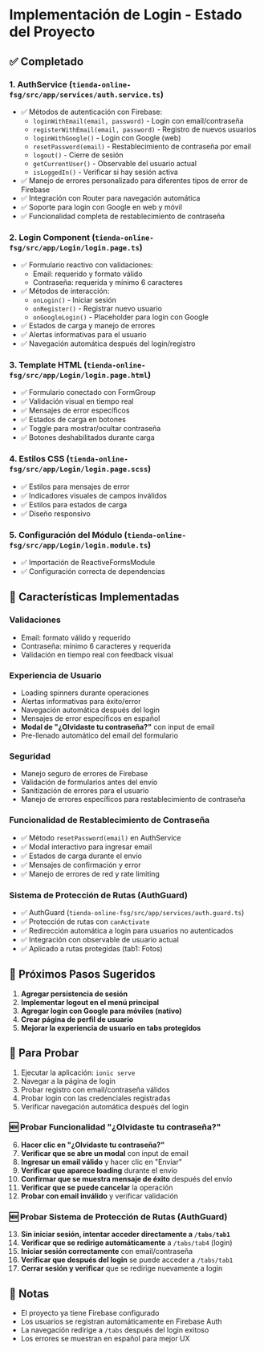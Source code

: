 # Implementación de Login - Estado del Proyecto

## ✅ Completado

### 1. AuthService (`tienda-online-fsg/src/app/services/auth.service.ts`)
- ✅ Métodos de autenticación con Firebase:
  - `loginWithEmail(email, password)` - Login con email/contraseña
  - `registerWithEmail(email, password)` - Registro de nuevos usuarios
  - `loginWithGoogle()` - Login con Google (web)
  - `resetPassword(email)` - Restablecimiento de contraseña por email
  - `logout()` - Cierre de sesión
  - `getCurrentUser()` - Observable del usuario actual
  - `isLoggedIn()` - Verificar si hay sesión activa
- ✅ Manejo de errores personalizado para diferentes tipos de error de Firebase
- ✅ Integración con Router para navegación automática
- ✅ Soporte para login con Google en web y móvil
- ✅ Funcionalidad completa de restablecimiento de contraseña

### 2. Login Component (`tienda-online-fsg/src/app/Login/login.page.ts`)
- ✅ Formulario reactivo con validaciones:
  - Email: requerido y formato válido
  - Contraseña: requerida y mínimo 6 caracteres
- ✅ Métodos de interacción:
  - `onLogin()` - Iniciar sesión
  - `onRegister()` - Registrar nuevo usuario
  - `onGoogleLogin()` - Placeholder para login con Google
- ✅ Estados de carga y manejo de errores
- ✅ Alertas informativas para el usuario
- ✅ Navegación automática después del login/registro

### 3. Template HTML (`tienda-online-fsg/src/app/Login/login.page.html`)
- ✅ Formulario conectado con FormGroup
- ✅ Validación visual en tiempo real
- ✅ Mensajes de error específicos
- ✅ Estados de carga en botones
- ✅ Toggle para mostrar/ocultar contraseña
- ✅ Botones deshabilitados durante carga

### 4. Estilos CSS (`tienda-online-fsg/src/app/Login/login.page.scss`)
- ✅ Estilos para mensajes de error
- ✅ Indicadores visuales de campos inválidos
- ✅ Estilos para estados de carga
- ✅ Diseño responsivo

### 5. Configuración del Módulo (`tienda-online-fsg/src/app/Login/login.module.ts`)
- ✅ Importación de ReactiveFormsModule
- ✅ Configuración correcta de dependencias

## 🔧 Características Implementadas

### Validaciones
- Email: formato válido y requerido
- Contraseña: mínimo 6 caracteres y requerida
- Validación en tiempo real con feedback visual

### Experiencia de Usuario
- Loading spinners durante operaciones
- Alertas informativas para éxito/error
- Navegación automática después del login
- Mensajes de error específicos en español
- **Modal de "¿Olvidaste tu contraseña?"** con input de email
- Pre-llenado automático del email del formulario

### Seguridad
- Manejo seguro de errores de Firebase
- Validación de formularios antes del envío
- Sanitización de errores para el usuario
- Manejo de errores específicos para restablecimiento de contraseña

### Funcionalidad de Restablecimiento de Contraseña
- ✅ Método `resetPassword(email)` en AuthService
- ✅ Modal interactivo para ingresar email
- ✅ Estados de carga durante el envío
- ✅ Mensajes de confirmación y error
- ✅ Manejo de errores de red y rate limiting

### Sistema de Protección de Rutas (AuthGuard)
- ✅ AuthGuard (`tienda-online-fsg/src/app/services/auth.guard.ts`)
- ✅ Protección de rutas con `canActivate`
- ✅ Redirección automática a login para usuarios no autenticados
- ✅ Integración con observable de usuario actual
- ✅ Aplicado a rutas protegidas (tab1: Fotos)

## 🚀 Próximos Pasos Sugeridos

1. **Agregar persistencia de sesión**
2. **Implementar logout en el menú principal**
3. **Agregar login con Google para móviles (nativo)**
4. **Crear página de perfil de usuario**
5. **Mejorar la experiencia de usuario en tabs protegidos**

## 🧪 Para Probar

1. Ejecutar la aplicación: `ionic serve`
2. Navegar a la página de login
3. Probar registro con email/contraseña válidos
4. Probar login con las credenciales registradas
5. Verificar navegación automática después del login

### 🆕 Probar Funcionalidad "¿Olvidaste tu contraseña?"

6. **Hacer clic en "¿Olvidaste tu contraseña?"**
7. **Verificar que se abre un modal** con input de email
8. **Ingresar un email válido** y hacer clic en "Enviar"
9. **Verificar que aparece loading** durante el envío
10. **Confirmar que se muestra mensaje de éxito** después del envío
11. **Verificar que se puede cancelar** la operación
12. **Probar con email inválido** y verificar validación

### 🆕 Probar Sistema de Protección de Rutas (AuthGuard)

13. **Sin iniciar sesión, intentar acceder directamente a `/tabs/tab1`**
14. **Verificar que se redirige automáticamente** a `/tabs/tab4` (login)
15. **Iniciar sesión correctamente** con email/contraseña
16. **Verificar que después del login** se puede acceder a `/tabs/tab1`
17. **Cerrar sesión y verificar** que se redirige nuevamente a login

## 📝 Notas

- El proyecto ya tiene Firebase configurado
- Los usuarios se registran automáticamente en Firebase Auth
- La navegación redirige a `/tabs` después del login exitoso
- Los errores se muestran en español para mejor UX


